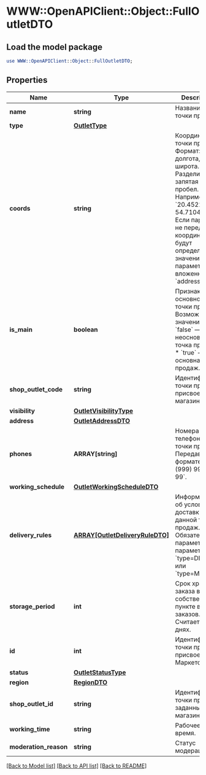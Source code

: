 # WWW::OpenAPIClient::Object::FullOutletDTO

## Load the model package
```perl
use WWW::OpenAPIClient::Object::FullOutletDTO;
```

## Properties
Name | Type | Description | Notes
------------ | ------------- | ------------- | -------------
**name** | **string** | Название точки продаж.  | 
**type** | [**OutletType**](OutletType.md) |  | 
**coords** | **string** | Координаты точки продаж.  Формат: долгота, широта. Разделители: запятая и / или пробел. Например, &#x60;20.4522144, 54.7104264&#x60;.  Если параметр не передан, координаты будут определены по значениям параметров, вложенных в &#x60;address&#x60;.  | [optional] 
**is_main** | **boolean** | Признак основной точки продаж.  Возможные значения:  * &#x60;false&#x60; — неосновная точка продаж. * &#x60;true&#x60; — основная точка продаж.  | [optional] 
**shop_outlet_code** | **string** | Идентификатор точки продаж, присвоенный магазином. | [optional] 
**visibility** | [**OutletVisibilityType**](OutletVisibilityType.md) |  | [optional] 
**address** | [**OutletAddressDTO**](OutletAddressDTO.md) |  | 
**phones** | **ARRAY[string]** | Номера телефонов точки продаж. Передавайте в формате: &#x60;+7 (999) 999-99-99&#x60;.  | 
**working_schedule** | [**OutletWorkingScheduleDTO**](OutletWorkingScheduleDTO.md) |  | 
**delivery_rules** | [**ARRAY[OutletDeliveryRuleDTO]**](OutletDeliveryRuleDTO.md) | Информация об условиях доставки для данной точки продаж.  Обязательный параметр, если параметр &#x60;type&#x3D;DEPOT&#x60; или &#x60;type&#x3D;MIXED&#x60;.  | [optional] 
**storage_period** | **int** | Срок хранения заказа в собственном пункте выдачи заказов. Считается в днях. | [optional] 
**id** | **int** | Идентификатор точки продаж, присвоенный Маркетом. | [optional] 
**status** | [**OutletStatusType**](OutletStatusType.md) |  | [optional] 
**region** | [**RegionDTO**](RegionDTO.md) |  | [optional] 
**shop_outlet_id** | **string** | Идентификатор точки продаж, заданный магазином. | [optional] 
**working_time** | **string** | Рабочее время. | [optional] 
**moderation_reason** | **string** | Статус модерации. | [optional] 

[[Back to Model list]](../README.md#documentation-for-models) [[Back to API list]](../README.md#documentation-for-api-endpoints) [[Back to README]](../README.md)


